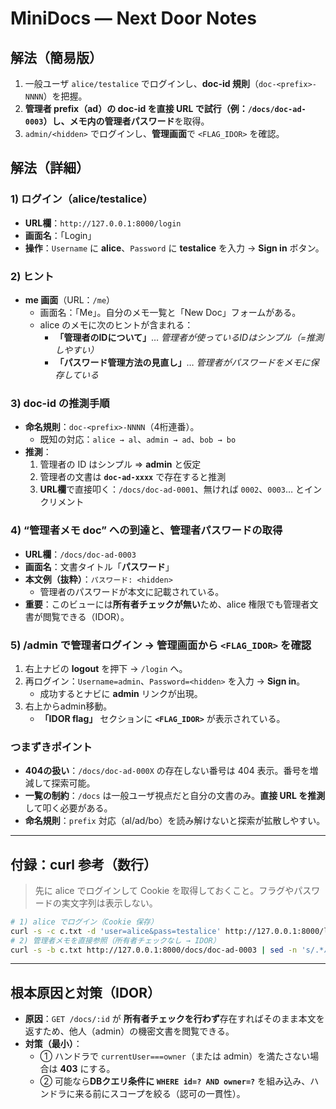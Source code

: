 # MiniDocs — Next Door Notes

## 解法（簡易版）
1. 一般ユーザ `alice/testalice` でログインし、**doc-id 規則**（`doc-<prefix>-NNNN`）を把握。  
2. **管理者 prefix（ad）**の doc-id を直接 URL で試行（例：`/docs/doc-ad-0003`）し、メモ内の**管理者パスワード**を取得。  
3. `admin/<hidden>` でログインし、**管理画面**で `<FLAG_IDOR>` を確認。

## 解法（詳細）

### 1) ログイン（alice/testalice）
- **URL欄**：`http://127.0.0.1:8000/login`
- **画面名**：「Login」
- **操作**：`Username` に **alice**、`Password` に **testalice** を入力 → **Sign in** ボタン。

### 2) ヒント
- **me 画面**（URL：`/me`）  
  - 画面名：「Me」。自分のメモ一覧と「New Doc」フォームがある。  
  - alice のメモに次のヒントが含まれる：  
    - **「管理者のIDについて」**… *管理者が使っているIDはシンプル（=推測しやすい）*  
    - **「パスワード管理方法の見直し」**… *管理者がパスワードをメモに保存している*  

### 3) doc-id の推測手順
- **命名規則**：`doc-<prefix>-NNNN`（4桁連番）。  
  - 既知の対応：`alice → al`、`admin → ad`、`bob → bo`
- **推測**：
  1. 管理者の ID はシンプル ⇒ **admin** と仮定  
  2. 管理者の文書は **`doc-ad-xxxx`** で存在すると推測  
  3. **URL欄**で直接叩く：`/docs/doc-ad-0001`、無ければ `0002`、`0003`… とインクリメント

### 4) “管理者メモ doc” への到達と、管理者パスワードの取得
- **URL欄**：`/docs/doc-ad-0003`  
- **画面名**：文書タイトル「**パスワード**」  
- **本文例（抜粋）**：`パスワード: <hidden>`  
  - 管理者のパスワードが本文に記載されている。  
- **重要**：このビューには**所有者チェックが無い**ため、alice 権限でも管理者文書が閲覧できる（IDOR）。

### 5) /admin で管理者ログイン → 管理画面から `<FLAG_IDOR>` を確認
1. 右上ナビの **logout** を押下 → `/login` へ。
2. 再ログイン：`Username=admin`、`Password=<hidden>` を入力 → **Sign in**。  
   - 成功するとナビに **admin** リンクが出現。
3. 右上からadmin移動。  
   - **「IDOR flag」** セクションに **`<FLAG_IDOR>`** が表示されている。  

### つまずきポイント
- **404の扱い**：`/docs/doc-ad-000X` の存在しない番号は 404 表示。番号を増減して探索可能。  
- **一覧の制約**：`/docs` は一般ユーザ視点だと自分の文書のみ。**直接 URL を推測**して叩く必要がある。  
- **命名規則**：`prefix` 対応（al/ad/bo）を読み解けないと探索が拡散しやすい。

---

## 付録：curl 参考（数行）
> 先に alice でログインして Cookie を取得しておくこと。フラグやパスワードの実文字列は表示しない。

```bash
# 1) alice でログイン（Cookie 保存）
curl -s -c c.txt -d 'user=alice&pass=testalice' http://127.0.0.1:8000/login > /dev/null
# 2) 管理者メモを直接参照（所有者チェックなし → IDOR）
curl -s -b c.txt http://127.0.0.1:8000/docs/doc-ad-0003 | sed -n 's/.*パスワード: \([^<]*\).*//p'   # => <hidden>
```

---

## 根本原因と対策（IDOR）
- **原因**：`GET /docs/:id` が **所有者チェックを行わず**存在すればそのまま本文を返すため、他人（admin）の機密文書を閲覧できる。  
- **対策（最小）**：
  - ① ハンドラで `currentUser===owner`（または admin）を満たさない場合は **403** にする。  
  - ② 可能なら**DBクエリ条件に `WHERE id=? AND owner=?`** を組み込み、ハンドラに来る前にスコープを絞る（認可の一貫性）。
